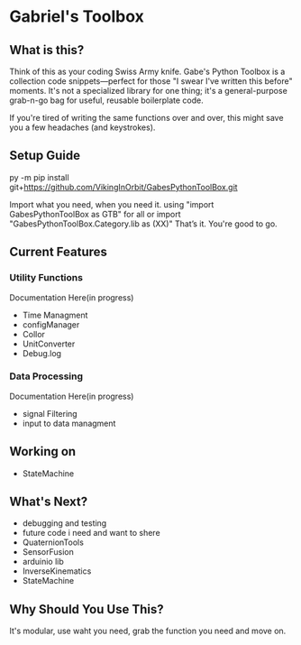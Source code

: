 # Gabriel's Toolbox 
## What is this?
Think of this as your coding Swiss Army knife. Gabe's Python Toolbox is a collection code snippets—perfect for those "I swear I've written this before" moments. It's not a specialized library for one thing; it's a general-purpose grab-n-go bag for useful, reusable boilerplate code.

If you're tired of writing the same functions over and over, this might save you a few headaches (and keystrokes).

## Setup Guide

py -m pip install git+https://github.com/VikingInOrbit/GabesPythonToolBox.git

Import what you need, when you need it. 
using "import GabesPythonToolBox as GTB" for all
or import "GabesPythonToolBox.Category.lib as (XX)"
That’s it. You're good to go.

## Current Features

### Utility Functions
Documentation Here(in progress)
- Time Managment
- configManager
- Collor
- UnitConverter
- Debug.log

### Data Processing
Documentation Here(in progress)
- signal Filtering
- input to data managment

## Working on
- StateMachine

## What's Next?
- debugging and testing
- future code i need and want to shere
- QuaternionTools
- SensorFusion
- arduinio lib
- InverseKinematics
- StateMachine


##  Why Should You Use This?
It's modular, use waht you need, grab the function you need and move on.
